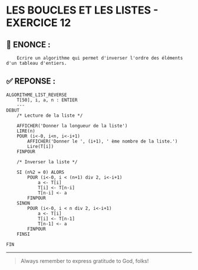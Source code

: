 # LES BOUCLES ET LES LISTES - EXERCICE 12

## 🌟 ENONCE :
```
    Ecrire un algorithme qui permet d'inverser l'ordre des éléments d'un tableau d'entiers.
```

## ✅ REPONSE :

````
ALGORITHME_LIST_REVERSE
    T[50], i, a, n : ENTIER
    ---
DEBUT
    /* Lecture de la liste */

    AFFICHER('Donner la longueur de la liste')
    LIRE(n)
    POUR (i<-0, i<n, i<-i+1)
        AFFICHER('Donner le ', (i+1), ' ème nombre de la liste.')
        Lire(T[i])
    FINPOUR

    /* Inverser la liste */

    SI (n%2 = 0) ALORS
        POUR (i<-0, i < (n+1) div 2, i<-i+1)
            a <- T[i]
            T[i] <- T[n-i]
            T[n-i] <- a
        FINPOUR
    SINON
        POUR (i<-0, i < n div 2, i<-i+1)
            a <- T[i]
            T[i] <- T[n-1]
            T[n-1] <- a
        FINPOUR
    FINSI

FIN 
````

--- 

> Always remember to express gratitude to God, folks!